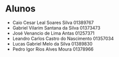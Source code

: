 # Alunos

* Caio Cesar Leal Soares Silva	01389767
* Gabriel Vilarim Santana da Silva	01373473
* José Venancio de Lima Antas	01257371
* Leandro Carlos Castro do Nascimento	01357034
* Lucas Gabriel Melo da Silva	01389830
* Pedro Igor Rios Alves Moura	01378966
